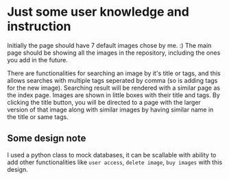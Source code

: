 # Just some user knowledge and instruction

Initially the page should have 7 default images chose by me. :) The main page should be showing all the images in the repository, including the ones you add in the future.

There are functionalities for searching an image by it's title or tags, and this allows searches with multiple tags seperated by comma (so is adding tags for the new image). Searching result will be rendered with a similar page as the index page. Images are shown in little boxes with their title and tags. By clicking the title button, you will be directed to a page with the larger version of that image along with similar images by having similar name in the title or same tags.

## Some design note

I used a python class to mock databases, it can be scallable with ability to add other functionalities like `user access`, `delete image`, `buy images` with this design.